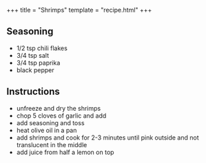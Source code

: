 +++
title = "Shrimps"
template = "recipe.html"
+++

## Seasoning

- 1/2 tsp chili flakes
- 3/4 tsp salt
- 3/4 tsp paprika
- black pepper


## Instructions

- unfreeze and dry the shrimps
- chop 5 cloves of garlic and add
- add seasoning and toss
- heat olive oil in a pan
- add shrimps and cook for 2-3 minutes until pink outside and not translucent in the middle
- add juice from half a lemon on top
